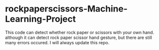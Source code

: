 # rockpaperscissors-Machine-Learning-Project
This code can detect whether rock paper or scissors with your own hand.
although it can detect rock paper scissor hand gesture, but there are still many errors occured.
I will always update this repo.
